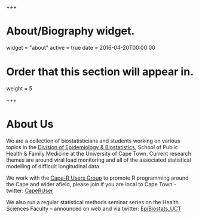 +++
# About/Biography widget.
widget = "about"
active = true
date = 2016-04-20T00:00:00

# Order that this section will appear in.
weight = 5

+++

# About Us

We are a collection of biostatisticians and students working on various topics in the [Division of Epidemiology & Biostatistics](http://www.publichealth.uct.ac.za/phfm_epidemiology-and-biostatistics), School of Public Health & Family Medicine at the University of Cape Town. Current research themes are around viral load monitoring and all of the associated statistical modelling of difficult longitudinal data.



We work with the [Cape-R Users Group](https://caperuser.wordpress.com/) to promote R programming around the Cape and wider afield, please join if you are local to Cape Town - twitter: [CapeRUser](https://twitter.com/CapeRUser/) 

We also run a regular statistical methods seminar series on the Health Sciences Faculty – announced on web and via twitter:  [EpiBiostats_UCT](https://twitter.com/EpiBiostats_UCT/)